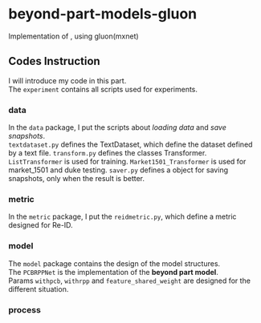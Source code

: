 # beyond-part-models-gluon
Implementation of <Beyond Part Models: Person Retrieval with Refined Part Pooling>, using gluon(mxnet)

## Codes Instruction 
I will introduce my code in this part.<br>
The `experiment` contains all scripts used for experiments.

### data
In the `data` package, I put the scripts about *loading data* and *save snapshots*.<br>
    `textdataset.py` defines the TextDataset, which define the dataset defined by a text file.
    `transform.py` defines the classes Transformer. 
        `ListTransformer` is used for training.
        `Market1501_Transformer` is used for market_1501 and duke testing.
    `saver.py` defines a object for saving snapshots, only when the result is better.

### metric
In the `metric` package, I put the `reidmetric.py`, which define a metric designed for Re-ID.

### model
The `model` package contains the design of the model structures.<br>
The `PCBRPPNet` is the implementation of the **beyond part model**. <br>
Params `withpcb`, `withrpp` and `feature_shared_weight` are designed for the different situation.

### process

